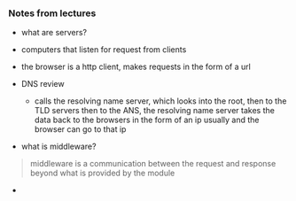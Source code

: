 ### Notes from lectures
- what are servers?
- computers that listen for request from clients
- the browser is a http client, makes requests in the form of a url
- DNS review
  - calls the resolving name server, which looks into the root, then to the TLD servers then to the ANS, the resolving name server takes the data back to the browsers in the form of an ip usually and the browser can go to that ip

- what is middleware?
> middleware is a communication between the request and response beyond what is provided by the module

- 
